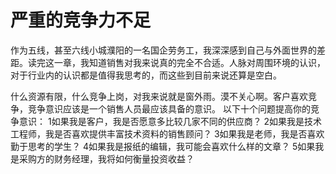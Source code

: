 # 严重的竞争力不足
作为五线，甚至六线小城濮阳的一名国企劳务工，我深深感到自己与外面世界的差距。读完这一章，我知道销售对我来说真的完全不合适。人脉对周围环境的认识，对于行业内的认识都是值得我思考的，而这些到目前来说还算是空白。

什么资源有限，什么竞争上岗，对我来说就是窗外雨。漠不关心啊。客户喜欢竞争，竞争意识应该是一个销售人员最应该具备的意识。
以下十个问题提高你的竞争意识：
1如果我是客户，我是否愿意多比较几家不同的供应商？
2如果我是技术工程师，我是否喜欢提供丰富技术资料的销售顾问？
3如果我是老师，我是否喜欢勤于思考的学生？
4如果我是报纸的编辑，我可能会喜欢什么样的文章？
5如果我是采购方的财务经理，我将如何衡量投资收益？